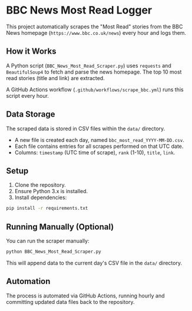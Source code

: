 # BBC News Most Read Logger

This project automatically scrapes the "Most Read" stories from the BBC News homepage (`https://www.bbc.co.uk/news`) every hour and logs them.

## How it Works

A Python script (`BBC_News_Most_Read_Scraper.py`) uses `requests` and `BeautifulSoup4` to fetch and parse the news homepage. The top 10 most read stories (title and link) are extracted.

A GitHub Actions workflow (`.github/workflows/scrape_bbc.yml`) runs this script every hour.

## Data Storage

The scraped data is stored in CSV files within the `data/` directory.
- A new file is created each day, named `bbc_most_read_YYYY-MM-DD.csv`.
- Each file contains entries for all scrapes performed on that UTC date.
- Columns: `timestamp` (UTC time of scrape), `rank` (1-10), `title`, `link`.

## Setup

1. Clone the repository.
2. Ensure Python 3.x is installed.
3. Install dependencies:
 ```bash
 pip install -r requirements.txt
 ```

## Running Manually (Optional)

You can run the scraper manually:
```bash
python BBC_News_Most_Read_Scraper.py
```
This will append data to the current day's CSV file in the `data/` directory.

## Automation

The process is automated via GitHub Actions, running hourly and committing updated data files back to the repository.
